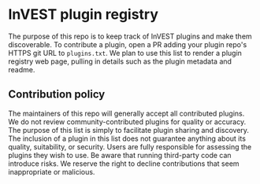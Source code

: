 # InVEST plugin registry
The purpose of this repo is to keep track of InVEST plugins and make them discoverable.
To contribute a plugin, open a PR adding your plugin repo's HTTPS git URL to `plugins.txt`.
We plan to use this list to render a plugin registry web page, pulling in details such as the plugin metadata and readme. 

## Contribution policy
The maintainers of this repo will generally accept all contributed plugins. 
We do not review community-contributed plugins for quality or accuracy.
The purpose of this list is simply to facilitate plugin sharing and discovery. 
The inclusion of a plugin in this list does not guarantee anything about its quality, suitability, or security.
Users are fully responsible for assessing the plugins they wish to use.
Be aware that running third-party code can introduce risks. 
We reserve the right to decline contributions that seem inappropriate or malicious.
